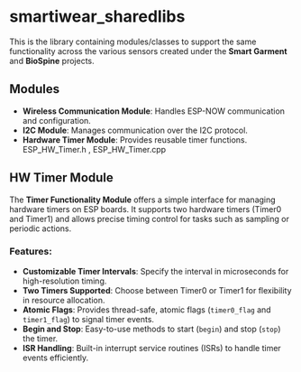 # smartiwear_sharedlibs

This is the library containing modules/classes to support the same functionality across the various sensors created under the **Smart Garment** and **BioSpine** projects.

## Modules
- **Wireless Communication Module**: Handles ESP-NOW communication and configuration.
- **I2C Module**: Manages communication over the I2C protocol.
- **Hardware Timer Module**: Provides reusable timer functions.
  ESP_HW_Timer.h , ESP_HW_Timer.cpp

## HW Timer Module

The **Timer Functionality Module** offers a simple interface for managing hardware timers on ESP boards. It supports two hardware timers (Timer0 and Timer1) and allows precise timing control for tasks such as sampling or periodic actions. 

### Features:
- **Customizable Timer Intervals**: Specify the interval in microseconds for high-resolution timing.
- **Two Timers Supported**: Choose between Timer0 or Timer1 for flexibility in resource allocation.
- **Atomic Flags**: Provides thread-safe, atomic flags (`timer0_flag` and `timer1_flag`) to signal timer events.
- **Begin and Stop**: Easy-to-use methods to start (`begin`) and stop (`stop`) the timer.
- **ISR Handling**: Built-in interrupt service routines (ISRs) to handle timer events efficiently.
